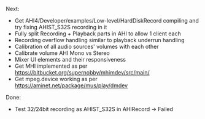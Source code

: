 Next:
- Get AHI4/Developer/examples/Low-level/HardDiskRecord compiling and try fixing AHIST_S32S recording in it
- Fully split Recording + Playback parts in AHI to allow 1 client each
- Recording overflow handling similar to playback underrun handling
- Calibration of all audio sources' volumes with each other
- Calibrate volume AHI Mono vs Stereo
- Mixer UI elements and their responsiveness
- Get MHI implemented as per https://bitbucket.org/supernobby/mhimdev/src/main/
- Get mpeg.device working as per https://aminet.net/package/mus/play/dmdev

Done:
- Test 32/24bit recording as AHIST_S32S in AHIRecord -> Failed
